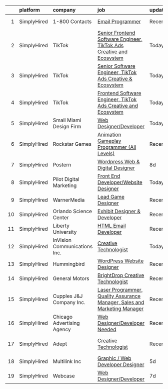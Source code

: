 

|    | platform    | company                      | job                                                                                                                                                                                      | update_time   | location                      |
|---:|:------------|:-----------------------------|:-----------------------------------------------------------------------------------------------------------------------------------------------------------------------------------------|:--------------|:------------------------------|
|  1 | SimplyHired | 1-800 Contacts               | [Email Programmer](https://www.simplyhired.com/job/PWEw5vMbE3TJxrVt3SVgNrBU1kTGtZczNO_ww0b3mKtMi9CsbC9Hnw?q=creative+programmer)                                                         | Recently      | Draper, UT                    |
|  2 | SimplyHired | TikTok                       | [Senior Frontend Software Engineer, TikTok Ads Creative and Ecosystem](https://www.simplyhired.com/job/9N63TvQ0_vV9p_NHuPj2fx_2JGr1A0JlMIA6_RIjz_EW2bMpvdwSeg?q=creative+programmer)     | Today         | Mountain View, CA +1 location |
|  3 | SimplyHired | TikTok                       | [Senior Software Engineer, TikTok Ads Creative & Ecosystem](https://www.simplyhired.com/job/ExRGVn27Es-Chx7YNtm-j9RFn4saMAWMAmwxanxKGYzZR7jDikfocg?q=creative+programmer)                | Today         | Seattle, WA +1 location       |
|  4 | SimplyHired | TikTok                       | [Frontend Software Engineer, TikTok Ads Creative and Ecosystem](https://www.simplyhired.com/job/nU6mNwyrS2NeenolramxSHbR7XPGijy5xSVV5iskYwJ3OiFIH526KQ?q=creative+programmer)            | Today         | Seattle, WA +1 location       |
|  5 | SimplyHired | Small Miami Design Firm      | [Web Designer/Developer](https://www.simplyhired.com/job/RzGkKRVbaGkfuEwELmQZUpslvsaTfqoRfB9HRRmqC960RQRKAkAt4g?q=creative+programmer)                                                   | Today         | Remote                        |
|  6 | SimplyHired | Rockstar Games               | [Animation Gameplay Programmer (All Levels)](https://www.simplyhired.com/job/1pSEzXWP6p8ML9piAakVgJAIWzA9LrjPxi3CLE-MLJDKJMG2jk5IcQ?q=creative+programmer)                               | Recently      | Carlsbad, CA                  |
|  7 | SimplyHired | Postern                      | [Wordpress Web & Digital Designer](https://www.simplyhired.com/job/C4i9dadhnZilRF-0Zp1XXTQmwq8qg3LZ46NqNrwlrPj87Q48DKHnQg?q=creative+programmer)                                         | 8d            | Frederick, MD                 |
|  8 | SimplyHired | Pilot Digital Marketing      | [Front End Developer/Website Designer](https://www.simplyhired.com/job/Q5dXIGH71-oiRMsLdL77a0554hY0C2qqGeoEEBFID5VXcRM7d519cA?q=creative+programmer)                                     | Today         | Remote                        |
|  9 | SimplyHired | WarnerMedia                  | [Lead Game Designer](https://www.simplyhired.com/job/dw1ysMJ4UeXbwMlJAdkmTS9TKl66-g3-gWvFkjJyZ67cVve-a5gJig?q=creative+programmer)                                                       | Recently      | Needham, MA                   |
| 10 | SimplyHired | Orlando Science Center       | [Exhibit Designer & Developer](https://www.simplyhired.com/job/JpuP0DVPATVwH0-XnxFsc8nJ-z6kfBqXsh9luvt7lVv6oPB3kNfQcg?q=creative+programmer)                                             | Recently      | Orlando, FL                   |
| 11 | SimplyHired | Liberty University           | [HTML Email Developer](https://www.simplyhired.com/job/n7ZBIoizNvg1vnbsiAIDufegw0i4ApkD0M26QH770WAN4RoUlue8Ew?q=creative+programmer)                                                     | Recently      | Remote                        |
| 12 | SimplyHired | InVision Communications Inc. | [Creative Technologist](https://www.simplyhired.com/job/pTijIRs8rpbp0b6WcT5S4ITsbrOmiVjFUoptop1m31ayw3VA_JdY-w?q=creative+programmer)                                                    | Today         | New York, NY +2 locations     |
| 13 | SimplyHired | Hummingbird                  | [WordPress Website Designer](https://www.simplyhired.com/job/Cs8G4gc8wQqIO3b7wNEZe77MprZzhV3NnC-xW5FIe3VvxBtBRpQv8w?q=creative+programmer)                                               | Recently      | Dallas, TX                    |
| 14 | SimplyHired | General Motors               | [BrightDrop Creative Technologist](https://www.simplyhired.com/job/X-gRW9onTGNYI-Lla6IAUvNpD9ObOaWNz-Y-cCcsBbeZUm-bNTeNPw?q=creative+programmer)                                         | Recently      | Palo Alto, CA                 |
| 15 | SimplyHired | Cupples J&J Company Inc.     | [Laser Programmer, Quality Assurance Manager, Sales and Marketing Manager](https://www.simplyhired.com/job/2Z3AG77fD7NN_lpo3XIECeD7eIWvaKrt6axn0CTiGwMGXzR2bPvWLg?q=creative+programmer) | Recently      | Jackson, TN                   |
| 16 | SimplyHired | Chicago Advertising Agency   | [Web Designer/Developer Needed](https://www.simplyhired.com/job/3WomrldDVp_gZau2C1LngZoA36zG91ldOR1uxfIywCG-c5eoqglKUw?q=creative+programmer)                                            | Recently      | Remote                        |
| 17 | SimplyHired | Adept                        | [Creative Technologist](https://www.simplyhired.com/job/1G9vOz_P2VDFdcRoEqVZx0uSPMA1UWFHoQqBETsbZ7KpTtnhqTHVFA?q=creative+programmer)                                                    | Recently      | San Francisco, CA             |
| 18 | SimplyHired | Multilink Inc                | [Graphic / Web Developer Designer](https://www.simplyhired.com/job/13aEkgC7yQMg-eKqSLPaY-6ODLJRk0Yh9top15_eO-4304yHoN7_mg?q=creative+programmer)                                         | 5d            | Elyria, OH                    |
| 19 | SimplyHired | Webcase                      | [Web Designer/Developer](https://www.simplyhired.com/job/FQWVYtb159a_gfr0GqUW5rTpcrIW7ASQULRf9J1_YvY0aFj5yB0gtg?q=creative+programmer)                                                   | 7d            | Payson, UT                    |
